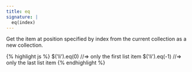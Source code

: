 ```yaml
---
title: eq
signature: |
  eq(index)
---
```


Get the item at position specified by index from the current collection as a new
collection.

{% highlight js %}
$('li').eq(0)   //=> only the first list item
$('li').eq(-1)  //=> only the last list item
{% endhighlight %}
